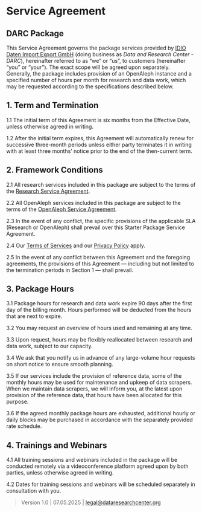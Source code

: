 # Service Agreement

## DARC Package

This Service Agreement governs the package services provided by [IDIO Daten Import Export GmbH](https://dataresearchcenter.org) (doing business as _Data and Research Center - DARC_), hereinafter referred to as “we” or “us”, to customers (hereinafter “you” or “your”). The exact scope will be agreed upon separately. Generally, the package includes provision of an OpenAleph instance and a specified number of hours per month for research and data work, which may be requested according to the specifications described below.

## 1. Term and Termination

1.1 The initial term of this Agreement is six months from the Effective Date, unless otherwise agreed in writing.

1.2 After the initial term expires, this Agreement will automatically renew for successive three-month periods unless either party terminates it in writing with at least three months’ notice prior to the end of the then-current term.

## 2. Framework Conditions

2.1 All research services included in this package are subject to the terms of the [Research Service Agreement](./sla-research.md).

2.2 All OpenAleph services included in this package are subject to the terms of the [OpenAleph Service Agreement](./sla-openaleph.md).

2.3 In the event of any conflict, the specific provisions of the applicable SLA (Research or OpenAleph) shall prevail over this Starter Package Service Agreement.

2.4 Our [Terms of Services](./tos.md) and our [Privacy Policy](./dataprivacy-io.md) apply.

2.5 In the event of any conflict between this Agreement and the foregoing agreements, the provisions of this Agreement — including but not limited to the termination periods in Section 1 — shall prevail.

## 3. Package Hours

3.1 Package hours for research and data work expire 90 days after the first day of the billing month. Hours performed will be deducted from the hours that are next to expire.

3.2 You may request an overview of hours used and remaining at any time.

3.3 Upon request, hours may be flexibly reallocated between research and data work, subject to our capacity.

3.4 We ask that you notify us in advance of any large-volume hour requests on short notice to ensure smooth planning.

3.5 If our services include the provision of reference data, some of the monthly hours may be used for maintenance and upkeep of data scrapers. When we maintain data scrapers, we will inform you, at the latest upon provision of the reference data, that hours have been allocated for this purpose.

3.6 If the agreed monthly package hours are exhausted, additional hourly or daily blocks may be purchased in accordance with the separately provided rate schedule.

## 4. Trainings and Webinars

4.1 All training sessions and webinars included in the package will be conducted remotely via a videoconference platform agreed upon by both parties, unless otherwise agreed in writing.

4.2 Dates for training sessions and webinars will be scheduled separately in consultation with you.

> Version 1.0 | 07.05.2025 | [legal@dataresearchcenter.org](mailto:legal@dataresearchcenter.org)
